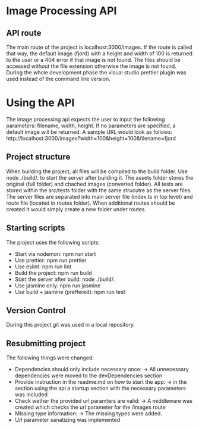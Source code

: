 # Image Processing API

## API route

The main route of the project is localhost:3000/images. If the route is called that way, the default image (fjord) with a height and width of 100 is returned to the user or a 404 error if that image is not found.
The files should be accessed without the file extension otherwise the image is not found.
During the whole development phase the visual studio prettier plugin was used instead of the command line version.

# Using the API

The image processing api expects the user to input the following parameters: filename, width, height. If no parameters are specified, a default image will be returned.
A sample URL would look as follows:
http://localhost:3000/images?width=100&height=100&filename=fjord

## Project structure

When building the project, all files will be compiled to the build folder. Use node ./build/. to start the server after building it.
The assets folder stores the original (full folder) and chached images (converted folder).
All tests are stored within the src/tests folder with the same strucutre as the server files.
The server files are separated into main server file (index.ts in top level) and route file (located in routes folder). When additional routes should be created it would simply create a new folder under routes.

## Starting scripts

The project uses the following scripts:

- Start via nodemon: npm run start
- Use prettier: npm run prettier
- Use eslint: npm run lint
- Build the project: npm run build
- Start the server after build: node ./build/.
- Use jasmine only: npm run jasmine
- Use build + jasmine (preffered): npm run test

## Version Control

During this project git was used in a local repository.

## Resubmitting project

The following things were changed:

- Dependencies should only include necessary once: -> All unnecessary dependencies were moved to the devDependencies section
- Provide instruction in the readme.md on how to start the app: -> in the section using the api a startup section with the necessary parameters was included
- Check wether the provided url paramters are valid: -> A middleware was created which checks the url parameter for the /images route
- Missing type information: -> The missing types were added.
- Url parameter sanatizing was implemented
